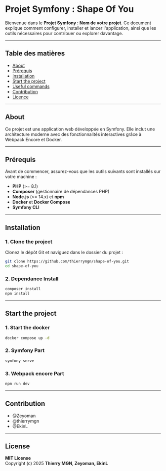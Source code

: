 # Projet Symfony : Shape Of You

Bienvenue dans le **Projet Symfony : Nom de votre projet**. Ce document explique comment configurer, installer et lancer l'application, ainsi que les outils nécessaires pour contribuer ou explorer davantage.

---

## Table des matières

- [About](#About)
- [Prérequis](#prérequis)
- [Installation](#installation)
- [Start the project](#Start-the-project)
- [Useful commands](#Useful-commands)
- [Contribution](#contribution)
- [Licence](#licence)

---

## About

Ce projet est une application web développée en Symfony. Elle inclut une architecture moderne avec des fonctionnalités interactives grâce à Webpack Encore et Docker.

---

## Prérequis

Avant de commencer, assurez-vous que les outils suivants sont installés sur votre machine :

- **PHP** (>= 8.1)
- **Composer** (gestionnaire de dépendances PHP)
- **Node.js** (>= 14.x) et **npm**
- **Docker** et **Docker Compose**
- **Symfony CLI**

---

## Installation

### 1. Clone the project

Clonez le dépôt Git et naviguez dans le dossier du projet :

```bash
git clone https://github.com/thierrymgn/shape-of-you.git
cd shape-of-you
```

### 2. Dependance Install

```bash
composer install
npm install
```

---

## Start the project

### 1. Start the docker

```bash
docker compose up -d
```
### 2. Symfony Part

```bash
symfony serve
```

### 3. Webpack encore Part

```bash
npm run dev
```

---

## Contribution

- @Zeyoman
- @thierrymgn
- @EkinL

---

## License

**MIT License**
\
Copyright (c) 2025 **Thierry MGN, Zeyoman, EkinL**